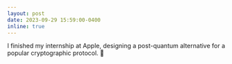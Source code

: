 ```yaml
---
layout: post
date: 2023-09-29 15:59:00-0400
inline: true
---
```


I finished my internship at Apple, designing a post-quantum alternative for a popular cryptographic protocol. 🍎
